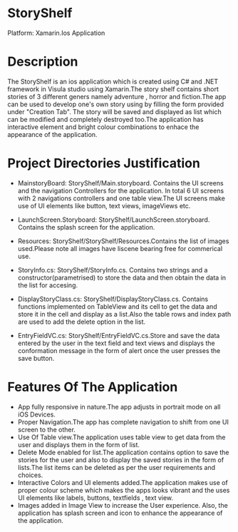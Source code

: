 # StoryShelf
Platform: Xamarin.Ios Application 

# Description 
The StoryShelf is an ios application which is created using C# and .NET framework in Visula studio using Xamarin.The story shelf contains short stories of 3 different geners namely adventure , horror and fiction.The app can be used to develop one's own story using by filling the form provided under "Creation Tab". The story will be saved and displayed as list which can be modified and completely destroyed too.The application has interactive element and bright colour combinations to enhace the appearance of the application.

# Project Directories Justification 
- MainstoryBoard: StoryShelf/Main.storyboard. Contains the UI screens and the navigation Controllers for the application. In total 6 UI screens with 2 navigations controllers and one table view.The UI screens make use of UI elements like button, text views, imageViews etc.

- LaunchScreen.Storyboard: StoryShelf/LaunchScreen.storyboard. Contains the splash screen for the application.

- Resources: StoryShelf/StoryShelf/Resources.Contains the list of images used.Please note all images have liscene bearing free for commerical use.

- StoryInfo.cs: StoryShelf/StoryInfo.cs. Contains two strings and a constructor(parametrised) to store the data and then obtain the data in the list for accesing.

- DisplayStoryClass.cs: StoryShelf/DisplayStoryClass.cs. Contains functions implemented on TableView and its cell to get the data and store it in the cell and display as a list.Also the table rows and index path are used to add the delete option in the list.

- EntryFieldVC.cs: StoryShelf/EntryFieldVC.cs.Store and save the data entered by the user in the text field and text views and displays the conformation message in the form of alert once the user presses the save button.

# Features Of The Application 
- App fully responsive in nature.The app adjusts in portrait mode on all iOS Devices.
- Proper Navigation.The app has complete navigation to shift from one UI screen to the other. 
- Use Of Table view.The application uses table view to get data from the user and displays them in the form of list.
- Delete Mode enabled for list.The application contains option to save the stories for the user and also to display the saved stories in the form of lists.The list items can be deleted as per the user requirements and choices.
- Interactive Colors and UI elements added.The application makes use of proper colour scheme which makes the apps looks vibrant and the uses UI elements like labels, buttons, textfields , text view. 
- Images added in Image View to increase the User experience. Also, the application has splash screen and icon to enhance the appearance of the application.



